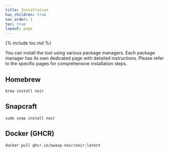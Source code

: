 ```yaml
---
title: Installation
has_children: true
nav_order: 1
toc: true
layout: page
---
```


{% include toc.md %}

You can install the tool using various package managers. Each package manager has its own dedicated page with detailed instructions. Please refer to the specific pages for comprehensive installation steps.

## Homebrew

```shell
brew install noir
```

## Snapcraft

```shell
sudo snap install noir
```

## Docker (GHCR)

```bash
docker pull ghcr.io/owasp-noir/noir:latest
```
